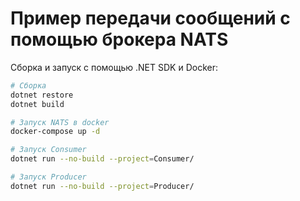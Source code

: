 # Пример передачи сообщений с помощью брокера NATS

Сборка и запуск с помощью .NET SDK и Docker:

```bash
# Сборка
dotnet restore
dotnet build

# Запуск NATS в docker
docker-compose up -d

# Запуск Consumer
dotnet run --no-build --project=Consumer/

# Запуск Producer
dotnet run --no-build --project=Producer/
```
